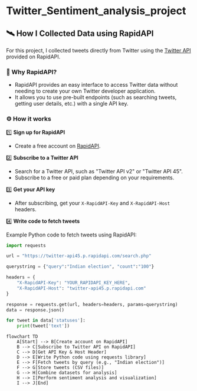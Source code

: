 # Twitter_Sentiment_analysis_project

## 🛰️ How I Collected Data using RapidAPI

For this project, I collected tweets directly from Twitter using the [Twitter API](https://rapidapi.com/collection/twitter-apis) provided on RapidAPI.

### 🔗 Why RapidAPI?

- RapidAPI provides an easy interface to access Twitter data without needing to create your own Twitter developer application.
- It allows you to use pre-built endpoints (such as searching tweets, getting user details, etc.) with a single API key.

### ⚙️ How it works

1️⃣ **Sign up for RapidAPI**

- Create a free account on [RapidAPI](https://rapidapi.com).

2️⃣ **Subscribe to a Twitter API**

- Search for a Twitter API, such as "Twitter API v2" or "Twitter API 45".
- Subscribe to a free or paid plan depending on your requirements.

3️⃣ **Get your API key**

- After subscribing, get your `X-RapidAPI-Key` and `X-RapidAPI-Host` headers.

4️⃣ **Write code to fetch tweets**

Example Python code to fetch tweets using RapidAPI:

```python
import requests

url = "https://twitter-api45.p.rapidapi.com/search.php"

querystring = {"query":"Indian election", "count":"100"}

headers = {
    "X-RapidAPI-Key": "YOUR_RAPIDAPI_KEY_HERE",
    "X-RapidAPI-Host": "twitter-api45.p.rapidapi.com"
}

response = requests.get(url, headers=headers, params=querystring)
data = response.json()

for tweet in data['statuses']:
    print(tweet['text'])
```

```mermaid
flowchart TD
    A[Start] --> B[Create account on RapidAPI]
    B --> C[Subscribe to Twitter API on RapidAPI]
    C --> D[Get API Key & Host Header]
    D --> E[Write Python code using requests library]
    E --> F[Fetch tweets by query (e.g., "Indian election")]
    F --> G[Store tweets (CSV files)]
    G --> H[Combine datasets for analysis]
    H --> I[Perform sentiment analysis and visualization]
    I --> J[End]

